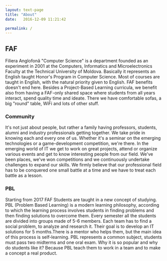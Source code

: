 ```yaml
---
layout: text-page
title: "About"
date:   2016-12-09 11:21:42

permalink: /
---
```


## FAF

Filiera Anglofonă "Computer Science" is a department founded as an experiment in 2001 at the Computers, Informatics and Microelectronics Faculty at the Technical University of Moldova. Basically it represents an English taught Honor's Program in Computer Science. Most of courses are taught in English, with the natural priority given to English. FAF benefits doesn't end here. Besides a Project-Based Learning curricula, we benefit also from having a FAF-only shared space where students from all years interact, spend quality time and ideate. There we have comfortable sofas, a big "round" table, WiFi and lots of other stuff.


### Community

It's not just about people, but rather a family having professors, students, alumni and industry professionals getting together. We take pride in knowing each and every one of us.
Whether it's a seminar on the emerging technologies or a game-development competition, we're there. In the emerging world of IT we get to work on great projects, attend or organize various events and get to know interesting people from our field.
We've been places, we've won competitions and we continuously undertake challenges to expand our skills. We firmly believe that our professional field has to be conquered one small battle at a time and we have to treat each battle as a lesson.

### PBL
Starting from 2017 FAF Students are taught in a new concept of studying.
PBL (Problem Based Learning) is a modern learning philosophy, according to which the learning process involves students in finding problems and then finding solutions to overcome them. Every semester all the students are divided into groups made of 5-6 members. Each team has to find a social problem, to analyze and research it. Their goal is to develop an IT solutions for 5 months.There is a mentor who helps them, but the main idea of this process is self-learning. PBL represents a common subject, students must pass two midterms and one oral exam. Why it is so popular and why do students like it? Because PBL teach them to work in a team and to make a concept a real product.
